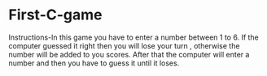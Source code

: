 # First-C-game

Instructions-In this game you have to enter a number between 1 to 6.
             If the computer guessed it right then you will lose your turn , otherwise the number will be added to you scores.
             After that the computer will enter a number and then you have to guess it until it loses.

